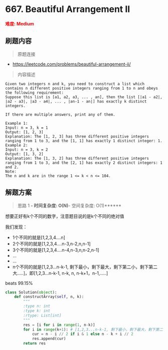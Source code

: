 # 667. Beautiful Arrangement II

**<font color=red>难度: Medium</font>**

## 刷题内容

> 原题连接

* https://leetcode.com/problems/beautiful-arrangement-ii/

> 内容描述

```
Given two integers n and k, you need to construct a list which contains n different positive integers ranging from 1 to n and obeys the following requirement: 
Suppose this list is [a1, a2, a3, ... , an], then the list [|a1 - a2|, |a2 - a3|, |a3 - a4|, ... , |an-1 - an|] has exactly k distinct integers.

If there are multiple answers, print any of them.

Example 1:
Input: n = 3, k = 1
Output: [1, 2, 3]
Explanation: The [1, 2, 3] has three different positive integers ranging from 1 to 3, and the [1, 1] has exactly 1 distinct integer: 1.
Example 2:
Input: n = 3, k = 2
Output: [1, 3, 2]
Explanation: The [1, 3, 2] has three different positive integers ranging from 1 to 3, and the [2, 1] has exactly 2 distinct integers: 1 and 2.
Note:
The n and k are in the range 1 <= k < n <= 104.
```

## 解题方案

> 思路 1
******- 时间复杂度: O(N)******- 空间复杂度: O(1)******


想要正好有k个不同的数字，注意题目说的是k个不同的绝对值

我们发现：
- 1个不同的就是[1,2,3,4....n]
- 2个不同的就是[1,2,3,4....n-3,n-2,n,n-1]
- 3个不同的就是[1,2,3,4....n-4,n-3,n,n-2,n-1]
- ...
- ...
- n个不同的就是[1,2,3...n-k-1, 剩下最小，剩下最大，剩下第二小，剩下第二大.....]，即[1,2,3...n-k-1, n-k, n, n-k+1，n-1,.....]

beats 99.15%

```python
class Solution(object):
    def constructArray(self, n, k):
        """
        :type n: int
        :type k: int
        :rtype: List[int]
        """
        res = [i for i in range(1, n-k)]
        for i in range(k+1): # [1,2,3...n-k-1, 剩下最小，剩下最大，剩下第二小，剩下第二大.....]
            cur = n - i // 2 if i & 1 else n - k + i // 2
            res.append(cur)
        return res
```
